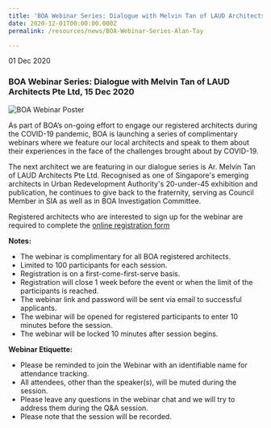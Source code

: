```yaml
---
title: 'BOA Webinar Series: Dialogue with Melvin Tan of LAUD Architects Pte Ltd'
date: 2020-12-01T00:00:00.000Z
permalink: /resources/news/BOA-Webinar-Series-Alan-Tay

---
```


01 Dec 2020

### **BOA Webinar Series: Dialogue with Melvin Tan of LAUD Architects Pte Ltd, 15 Dec 2020**

![BOA Webinar Poster](/images/Dialogue-with-Melvin-Tan.jpg)

As part of BOA’s on-going effort to engage our registered architects during the COVID-19 pandemic, BOA is launching a series of complimentary webinars where we feature our local architects and speak to them about their experiences in the face of the challenges brought about by COVID-19. 

The next architect we are featuring in our dialogue series is Ar. Melvin Tan of LAUD Architects Pte Ltd. Recognised as one of Singapore's emerging architects in Urban Redevelopment Authority's 20-under-45 exhibition and publication, he continues to give back to the fraternity, serving as Council Member in SIA as well as in BOA Investigation Committee.

Registered architects who are interested to sign up for the webinar are required to complete the [online registration form](https://docs.google.com/forms/d/1us1UtmRBp_zeW5SPdDxxueql6IfnKzRSja2DWxUMFbw/edit)

**Notes:**
* The webinar is complimentary for all BOA registered architects. 
* Limited to 100 participants for each session. 
* Registration is on a first-come-first-serve basis. 
* Registration will close 1 week before the event or when the limit of the participants is reached.
* The webinar link and password will be sent via email to successful applicants. 
* The webinar will be opened for registered participants to enter 10 minutes before the session.
* The webinar will be locked 10 minutes after session begins.

**Webinar Etiquette:**
* Please be reminded to join the Webinar with an identifiable name for attendance tracking.
* All attendees, other than the speaker(s), will be muted during the session.
* Please leave any questions in the webinar chat and we will try to address them during the Q&A session.
* Please note that the session will be recorded.
